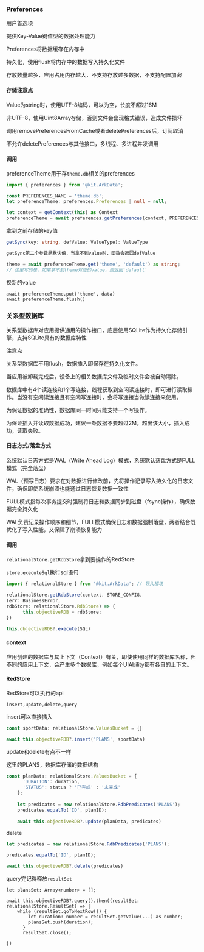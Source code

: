 ### Preferences

用户首选项

提供Key-Value键值型的数据处理能力

Preferences将数据缓存在内存中

持久化，使用flush将内存中的数据写入持久化文件

存放数量越多，应用占用内存越大，不支持存放过多数据，不支持配置加密



#### 存储注意点

Value为string时，使用UTF-8编码，可以为空，长度不超过16M

非UTF-8，使用Uint8Array存储，否则文件会出现格式错误，造成文件损坏

调用removePreferencesFromCache或者deletePreferences后，订阅取消

不允许deletePreferences与其他接口，多线程、多进程并发调用



#### 调用

preferenceTheme用于存`theme.db`相关的preferences

```typescript
import { preferences } from '@kit.ArkData';

const PREFERENCES_NAME = 'theme.db';
let preferenceTheme: preferences.Preferences | null = null;

let context = getContext(this) as Context
preferenceTheme = await preferences.getPreferences(context, PREFERENCES_NAME)
```



拿到之前存储的key值

```typescript
getSync(key: string, defValue: ValueType): ValueType

getSync第二个参数是默认值，当拿不到value时，函数会返回defValue

theme = await preferenceTheme.get('theme', 'default') as string;
// 这里写的是，如果拿不到theme对应的value，则返回'default'
```



换新的value

```
await preferenceTheme.put('theme', data)
await preferenceTheme.flush()
```



### 关系型数据库

关系型数据库对应用提供通用的操作接口，底层使用SQLite作为持久化存储引擎，支持SQLite具有的数据库特性



注意点

关系型数据库不用flush，数据插入即保存在持久化文件。

当应用被卸载完成后，设备上的相关数据库文件及临时文件会被自动清除。

数据库中有4个读连接和1个写连接，线程获取到空闲读连接时，即可进行读取操作。当没有空闲读连接且有空闲写连接时，会将写连接当做读连接来使用。

为保证数据的准确性，数据库同一时间只能支持一个写操作。

为保证插入并读取数据成功，建议一条数据不要超过2M。超出该大小，插入成功，读取失败。

#### 日志方式/落盘方式

系统默认日志方式是WAL（Write Ahead Log）模式，系统默认落盘方式是FULL模式（完全落盘）

WAL（预写日志）要求在对数据进行修改前，先将操作记录写入持久化的日志文件，确保即使系统崩溃也能通过日志恢复数据一致性

FULL模式指每次事务提交时强制将日志和数据同步到磁盘（fsync操作），确保数据完全持久化

WAL负责记录操作顺序和细节，FULL模式确保日志和数据强制落盘，两者结合既优化了写入性能，又保障了崩溃恢复能力



#### 调用

`relationalStore.getRdbStore`拿到要操作的RedStore

`store.executeSql`执行sql语句

```typescript
import { relationalStore } from '@kit.ArkData'; // 导入模块

relationalStore.getRdbStore(context, STORE_CONFIG, 
(err: BusinessError, 
rdbStore: relationalStore.RdbStore) => {
      this.objectiveRDB = rdbStore;
})

this.objectiveRDB?.execute(SQL)
```



#### context

应用创建的数据库与其上下文（Context）有关，即使使用同样的数据库名称，但不同的应用上下文，会产生多个数据库，例如每个UIAbility都有各自的上下文。



#### RedStore

RedStore可以执行的api

```
insert,update,delete,query
```



insert可以直接插入

```typescript
const sportData: relationalStore.ValuesBucket = {}

await this.objectiveRDB?.insert('PLANS', sportData)
```



update和delete有点不一样

这里的PLANS，数据库存储的数据结构

```typescript
const planData: relationalStore.ValuesBucket = {
      'DURATION': duration,
      'STATUS': status ? '已完成' : '未完成'
    };
    
    let predicates = new relationalStore.RdbPredicates('PLANS');
    predicates.equalTo('ID', planID);
    
    await this.objectiveRDB?.update(planData, predicates)
```

delete

```typescript
let predicates = new relationalStore.RdbPredicates('PLANS');

predicates.equalTo('ID', planID);

await this.objectiveRDB?.delete(predicates)
```



query完记得释放`resultSet`

```
let plansSet: Array<number> = [];

await this.objectiveRDB?.query().then((resultSet: relationalStore.ResultSet) => {
	while (resultSet.goToNextRow()) {
        let duration: number = resultSet.getValue(...) as number;
        plansSet.push(duration);
      }
      resultSet.close();

})
```

